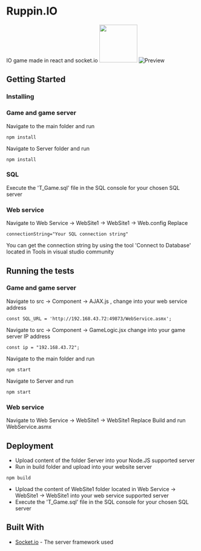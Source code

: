 # Ruppin.IO

IO game made in react and socket.io
<img src="https://i.imgur.com/32lU5up.gif" width="100" height="100" />
![Preview](https://i.imgur.com/32lU5up.gif)
## Getting Started

### Installing

### Game and game server
Navigate to the main folder and run

```
npm install
```

Navigate to Server folder and run

```
npm install
```

### SQL
Execute the 'T_Game.sql' file in the SQL console for your chosen SQL server
### Web service
Navigate to Web Service -> WebSite1 -> WebSite1 -> Web.config
Replace 
```
connectionString="Your SQL connection string"
```
You can get the connection string by using the tool 'Connect to Database' located in Tools in visual studio community

## Running the tests

### Game and game server

Navigate to src -> Component -> AJAX.js , change into your web service address
```
const SQL_URL = 'http://192.168.43.72:49873/WebService.asmx';

```
Navigate to src -> Component -> GameLogic.jsx
change into your game server IP address
```
const ip = "192.168.43.72";
```

Navigate to the main folder and run

```
npm start
```
Navigate to Server and run

```
npm start
```

### Web service
Navigate to Web Service -> WebSite1 -> WebSite1
Replace 
Build and run WebService.asmx

## Deployment

* Upload content of the folder Server into your Node.JS supported server
* Run in build folder and upload into your website server
```
npm build
```
* Upload the content of WebSite1 folder located in Web Service -> WebSite1 -> WebSite1 into your web service supported server
* Execute the 'T_Game.sql' file in the SQL console for your chosen SQL server

## Built With

* [Socket.io](https://socket.io/docs/) - The server framework used
